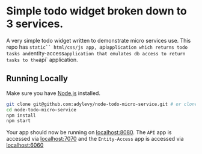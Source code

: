 # Simple todo widget broken down to 3 services.

A very simple todo widget written to demonstrate micro services use.
This repo has `static`` html/css/js app,
 `api` application which returns todo tasks
  and `entity-access` application that emulates db access to return tasks to the `api` application. 


## Running Locally

Make sure you have [Node.js](http://nodejs.org/) installed.

```sh
git clone git@github.com:adylevy/node-todo-micro-service.git # or clone your own fork
cd node-todo-micro-service
npm install
npm start
```

Your app should now be running on [localhost:8080](http://localhost:8080/).
The `API` app is accessed via [localhost:7070](http://localhost:7070/)
and the `Entity-Access` app is accessed via [localhost:6060](http://localhost:6060/)
